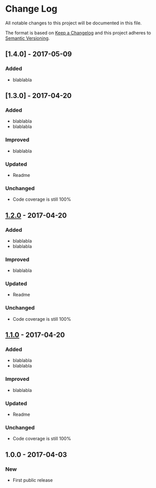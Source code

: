 # Change Log
All notable changes to this project will be documented in this file.

The format is based on [Keep a Changelog](http://keepachangelog.com/)
and this project adheres to [Semantic Versioning](http://semver.org/).

## [1.4.0] - 2017-05-09
### Added
- blablabla

## [1.3.0] - 2017-04-20
### Added
- blablabla
- blablabla
### Improved
- blablabla
### Updated
- Readme
### Unchanged
- Code coverage is still 100%

## [1.2.0] - 2017-04-20
### Added
- blablabla
- blablabla
### Improved
- blablabla
### Updated
- Readme
### Unchanged
- Code coverage is still 100%

## [1.1.0] - 2017-04-20
### Added
- blablabla
- blablabla
### Improved
- blablabla
### Updated
- Readme
### Unchanged
- Code coverage is still 100%

## 1.0.0 - 2017-04-03
### New
- First public release

[1.1.0]: https://github.com/codsen/wrong-lib/compare/v1.0.0...v1.1.0
[1.2.0]: https://github.com/codsen/wrong-lib/compare/v1.1.0...v1.2.0
